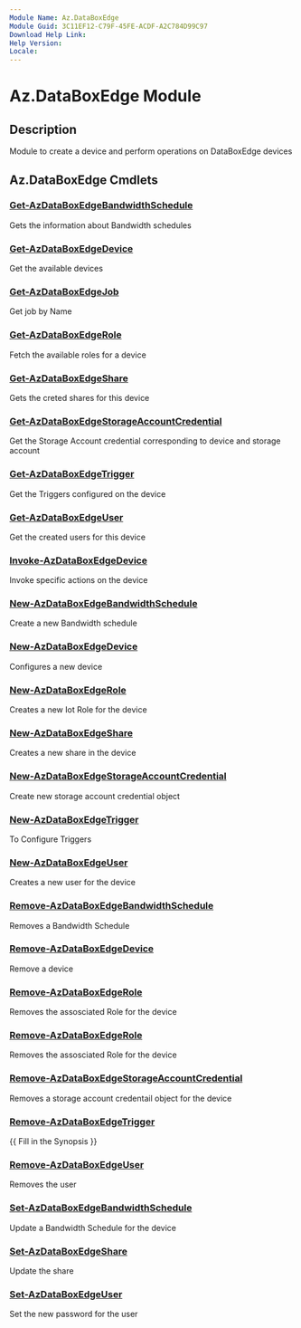 ```yaml
---
Module Name: Az.DataBoxEdge
Module Guid: 3C11EF12-C79F-45FE-ACDF-A2C784D99C97
Download Help Link: 
Help Version: 
Locale: 
---
```


# Az.DataBoxEdge Module
## Description
Module to create a device and perform operations on DataBoxEdge devices

## Az.DataBoxEdge Cmdlets
### [Get-AzDataBoxEdgeBandwidthSchedule](Get-AzDataBoxEdgeBandwidthSchedule.md)
Gets the information about Bandwidth schedules

### [Get-AzDataBoxEdgeDevice](Get-AzDataBoxEdgeDevice.md)
Get the available devices

### [Get-AzDataBoxEdgeJob](Get-AzDataBoxEdgeJob.md)
Get job by Name

### [Get-AzDataBoxEdgeRole](Get-AzDataBoxEdgeRole.md)
Fetch the available roles for a device

### [Get-AzDataBoxEdgeShare](Get-AzDataBoxEdgeShare.md)
Gets the creted shares for this device

### [Get-AzDataBoxEdgeStorageAccountCredential](Get-AzDataBoxEdgeStorageAccountCredential.md)
Get the Storage Account credential corresponding to device and storage account

### [Get-AzDataBoxEdgeTrigger](Get-AzDataBoxEdgeTrigger.md)
Get the Triggers configured on the device

### [Get-AzDataBoxEdgeUser](Get-AzDataBoxEdgeUser.md)
Get the created users  for this device

### [Invoke-AzDataBoxEdgeDevice](Invoke-AzDataBoxEdgeDevice.md)
Invoke specific actions on the device

### [New-AzDataBoxEdgeBandwidthSchedule](New-AzDataBoxEdgeBandwidthSchedule.md)
Create a new Bandwidth schedule

### [New-AzDataBoxEdgeDevice](New-AzDataBoxEdgeDevice.md)
Configures a new device

### [New-AzDataBoxEdgeRole](New-AzDataBoxEdgeRole.md)
Creates a new Iot Role for the device

### [New-AzDataBoxEdgeShare](New-AzDataBoxEdgeShare.md)
Creates a new share in the device

### [New-AzDataBoxEdgeStorageAccountCredential](New-AzDataBoxEdgeStorageAccountCredential.md)
Create new storage account credential object

### [New-AzDataBoxEdgeTrigger](New-AzDataBoxEdgeTrigger.md)
To Configure Triggers 

### [New-AzDataBoxEdgeUser](New-AzDataBoxEdgeUser.md)
Creates a new user for the device

### [Remove-AzDataBoxEdgeBandwidthSchedule](Remove-AzDataBoxEdgeBandwidthSchedule.md)
Removes a Bandwidth Schedule

### [Remove-AzDataBoxEdgeDevice](Remove-AzDataBoxEdgeDevice.md)
Remove a device

### [Remove-AzDataBoxEdgeRole](Remove-AzDataBoxEdgeRole.md)
Removes the assosciated Role for the device

### [Remove-AzDataBoxEdgeRole](Remove-AzDataBoxEdgeRole.md)
Removes the assosciated Role for the device

### [Remove-AzDataBoxEdgeStorageAccountCredential](Remove-AzDataBoxEdgeStorageAccountCredential.md)
Removes a storage account credentail object for the device

### [Remove-AzDataBoxEdgeTrigger](Remove-AzDataBoxEdgeTrigger.md)
{{ Fill in the Synopsis }}

### [Remove-AzDataBoxEdgeUser](Remove-AzDataBoxEdgeUser.md)
Removes the user

### [Set-AzDataBoxEdgeBandwidthSchedule](Set-AzDataBoxEdgeBandwidthSchedule.md)
Update a Bandwidth Schedule for the device

### [Set-AzDataBoxEdgeShare](Set-AzDataBoxEdgeShare.md)
Update the share 

### [Set-AzDataBoxEdgeUser](Set-AzDataBoxEdgeUser.md)
Set the new password for the user

